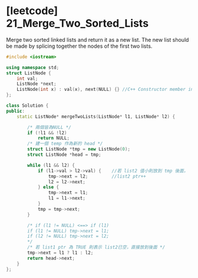 # [leetcode] 21_Merge_Two_Sorted_Lists

Merge two sorted linked lists and return it as a new list. The new list  should be made by splicing together the nodes of the first two lists.

```C++
#include <iostream>

using namespace std;
struct ListNode {
	int val;
	ListNode *next;
	ListNode(int x) : val(x), next(NULL) {}	//C++ Constructor member initializer lists
};

class Solution {
public:
    static ListNode* mergeTwoLists(ListNode* l1, ListNode* l2) {

        /* 兩個皆為NULL */
		if (!l1 && !l2)
			return NULL;
		/* 建一個 temp 作為新的 head */
		struct ListNode *tmp = new ListNode(0);
		struct ListNode *head = tmp;

		while (l1 && l2) {
			if (l1->val > l2->val) {	//若 list2 值小則放到 tmp 後面，
				tmp->next = l2;			//list2 ptr++
				l2 = l2->next;
			} else {
				tmp->next = l1;
				l1 = l1->next;
			}
			tmp = tmp->next;
		}

		/* if (l1 != NULL) <==> if (l1)
		if (l1 != NULL) tmp->next = l1;
		if (l2 != NULL) tmp->next = l2;
		*/
        /* 若 list1 ptr 為 TRUE 則表示 list2已空，直接放到後面 */
		tmp->next = l1 ? l1 : l2;
		return head->next;
    }
};

```


